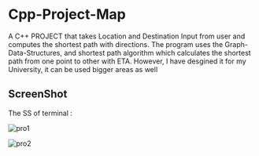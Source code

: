 # Cpp-Project-Map
A C++ PROJECT that takes Location and Destination Input from user and computes the shortest path with directions.
The program uses the Graph-Data-Structures, and shortest path algorithm which calculates the shortest 
path from one point to other with ETA. However, I have desgined it for my University, it can be used
bigger areas as well

## ScreenShot

The SS of terminal :

![pro1](https://user-images.githubusercontent.com/98703238/210258153-c19aed63-70fd-4e6b-a5c3-92a0abf10e07.PNG)

![pro2](https://user-images.githubusercontent.com/98703238/210258188-902b8880-4ffc-41f5-a65d-8992fec03663.PNG)

